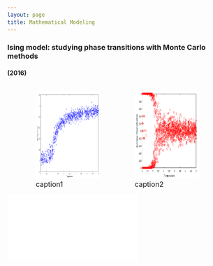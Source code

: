 ```yaml
---
layout: page
title: Mathematical Modeling
---
```


### Ising model: studying phase transitions with Monte Carlo methods
#### (2016)

<p> </p>

<div style="width: 100%; overflow: hidden;">
    <div style="width: 45%; margin-left: 5%; float: left;"> <figure><img src="/img/isingmodel/isingenergy.png" width="290" height="200"> <figcaption><font size="3">caption1</font></figcaption> </figure>  </div>
    <div style="width: 45%; margin-right: 5%; float: right;"> <figure><img src="/img/isingmodel/isingmagn.png" width="300" height="200"> <figcaption><font size="3">caption2</font></figcaption> </figure></div>
</div>


<embed src="img/sim_ising.avi"/>
